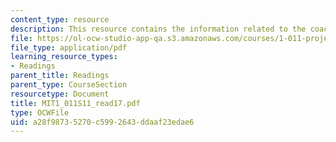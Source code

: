 ```yaml
---
content_type: resource
description: This resource contains the information related to the coach Belichick.
file: https://ol-ocw-studio-app-qa.s3.amazonaws.com/courses/1-011-project-evaluation-spring-2011/a28f98735270c5992643ddaaf23edae6_MIT1_011S11_read17.pdf
file_type: application/pdf
learning_resource_types:
- Readings
parent_title: Readings
parent_type: CourseSection
resourcetype: Document
title: MIT1_011S11_read17.pdf
type: OCWFile
uid: a28f9873-5270-c599-2643-ddaaf23edae6
---
```

